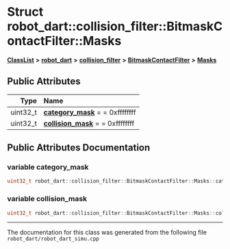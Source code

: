 

# Struct robot\_dart::collision\_filter::BitmaskContactFilter::Masks



[**ClassList**](annotated.md) **>** [**robot\_dart**](namespacerobot__dart.md) **>** [**collision\_filter**](namespacerobot__dart_1_1collision__filter.md) **>** [**BitmaskContactFilter**](classrobot__dart_1_1collision__filter_1_1BitmaskContactFilter.md) **>** [**Masks**](structrobot__dart_1_1collision__filter_1_1BitmaskContactFilter_1_1Masks.md)


























## Public Attributes

| Type | Name |
| ---: | :--- |
|  uint32\_t | [**category\_mask**](#variable-category_mask)   = = 0xffffffff<br> |
|  uint32\_t | [**collision\_mask**](#variable-collision_mask)   = = 0xffffffff<br> |












































## Public Attributes Documentation




### variable category\_mask 

```C++
uint32_t robot_dart::collision_filter::BitmaskContactFilter::Masks::category_mask;
```






### variable collision\_mask 

```C++
uint32_t robot_dart::collision_filter::BitmaskContactFilter::Masks::collision_mask;
```




------------------------------
The documentation for this class was generated from the following file `robot_dart/robot_dart_simu.cpp`

